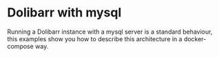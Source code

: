 # Dolibarr with mysql

Running a Dolibarr instance with a mysql server is a standard behaviour, this examples show you how to describe this architecture in a docker-compose way.
